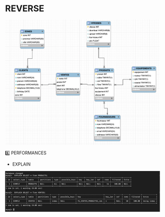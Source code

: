 # REVERSE 

![image](images/ALL_TELECOM.png)

:six: PERFORMANCES

- EXPLAIN

![image](images/explain.png)



